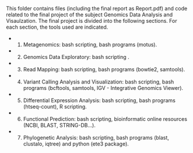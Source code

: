 This folder contains files (including the final report as Report.pdf) and code related to the final project of the subject Genomics Data Analysis and Visaulzation. The final project is divided into the following sections. For each section, the tools used are indicated.
- 1. Metagenomics: bash scripting, bash programs (motus).
- 2. Genomics Data Exploratory: bash scripting .
- 3. Read Mapping: bash scripting, bash programs (bowtie2, samtools).
- 4. Variant Calling Analysis and Visualization: bash scripting, bash programs (bcftools, samtools, IGV - Integrative Genomics Viewer).
- 5. Differential Expression Analysis: bash scripting, bash programs (htseq-count), R scripting. 
- 6. Functional Prediction: bash scripting, bioinformatic online resources (NCBI, BLAST, STRING-DB...).
- 7. Phylogenetic Analysis: bash scripting, bash programs (blast, clustalo, iqtree) and python (ete3 package).
